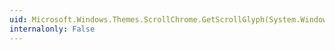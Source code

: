 ```yaml
---
uid: Microsoft.Windows.Themes.ScrollChrome.GetScrollGlyph(System.Windows.DependencyObject)
internalonly: False
---
```


